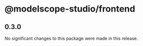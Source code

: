 # @modelscope-studio/frontend

## 0.3.0

No significant changes to this package were made in this release.
